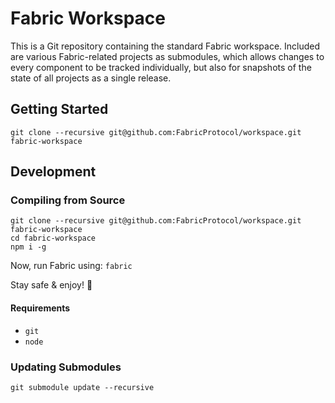 # Fabric Workspace
This is a Git repository containing the standard Fabric workspace.  Included are
various Fabric-related projects as submodules, which allows changes to every 
component to be tracked individually, but also for snapshots of the state of all
projects as a single release.

## Getting Started
```
git clone --recursive git@github.com:FabricProtocol/workspace.git fabric-workspace
```

## Development
### Compiling from Source
```
git clone --recursive git@github.com:FabricProtocol/workspace.git fabric-workspace
cd fabric-workspace
npm i -g
```

Now, run Fabric using: `fabric`

Stay safe & enjoy! 🚢

#### Requirements
- `git`
- `node`

### Updating Submodules
```
git submodule update --recursive
```
